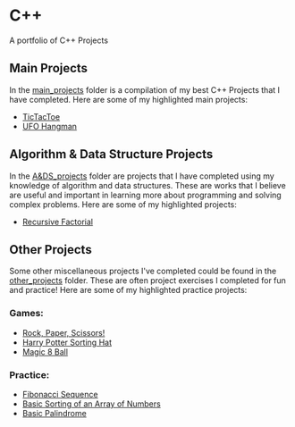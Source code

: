 # C++
A portfolio of C++ Projects

## Main Projects
In the [main_projects](https://github.com/TenaCity23/CPP/tree/main/main_projects) folder is a compilation of my best C++ Projects that I have completed. Here are some of my highlighted main projects: 

* [TicTacToe](https://github.com/TenaCity23/CPP/tree/main/main_projects/TicTacToe)
* [UFO Hangman](https://github.com/TenaCity23/CPP/tree/main/main_projects/UFO_Hangman)

## Algorithm & Data Structure Projects
In the [A&DS_projects](https://github.com/TenaCity23/CPP/tree/main/A%26DS_projects) folder are projects that I have completed using my knowledge of algorithm and data structures. These are works that I believe are useful and important in learning more about programming and solving complex problems. Here are some of my highlighted projects: 

* [Recursive Factorial](https://github.com/TenaCity23/CPP/blob/main/A%26DS_projects/recursiveFactorial.cpp)

## Other Projects
Some other miscellaneous projects I've completed could be found in the [other_projects](https://github.com/TenaCity23/CPP/tree/main/other_projects) folder. These are often project exercises I completed for fun and practice! Here are some of my highlighted practice projects:

### Games:
* [Rock, Paper, Scissors!](https://github.com/TenaCity23/CPP/blob/main/other_projects/rpc.cpp)
* [Harry Potter Sorting Hat](https://github.com/TenaCity23/CPP/blob/main/other_projects/sortingHat.cpp)
* [Magic 8 Ball](https://github.com/TenaCity23/CPP/blob/main/other_projects/8_Ball.cpp)

### Practice:
* [Fibonacci Sequence](https://github.com/TenaCity23/CPP/blob/main/A&DS_projects/Fibonacci.cpp)
* [Basic Sorting of an Array of Numbers](https://github.com/TenaCity23/CPP/blob/main/A%26DS_projects/SortingNumbers.cpp)
* [Basic Palindrome](https://github.com/TenaCity23/CPP/blob/main/A%26DS_projects/palindrome.cpp)
